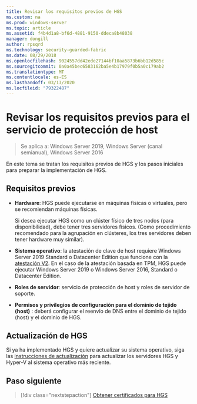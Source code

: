 ```yaml
---
title: Revisar los requisitos previos de HGS
ms.custom: na
ms.prod: windows-server
ms.topic: article
ms.assetid: f4b4d1a8-bf6d-4881-9150-ddeca8b48038
manager: dongill
author: rpsqrd
ms.technology: security-guarded-fabric
ms.date: 08/29/2018
ms.openlocfilehash: 9024557dd42ede27144bf10aa5873b6bb12d585c
ms.sourcegitcommit: 0a0a45bec6583162ba5e4b17979f0b5a0c179ab2
ms.translationtype: MT
ms.contentlocale: es-ES
ms.lasthandoff: 03/13/2020
ms.locfileid: "79322487"
---
```

# <a name="review-prerequisites-for-the-host-guardian-service"></a>Revisar los requisitos previos para el servicio de protección de host

>Se aplica a: Windows Server 2019, Windows Server (canal semianual), Windows Server 2016


En este tema se tratan los requisitos previos de HGS y los pasos iniciales para preparar la implementación de HGS.

## <a name="prerequisites"></a>Requisitos previos 

-   **Hardware**: HGS puede ejecutarse en máquinas físicas o virtuales, pero se recomiendan máquinas físicas.

    Si desea ejecutar HGS como un clúster físico de tres nodos (para disponibilidad), debe tener tres servidores físicos. (Como procedimiento recomendado para la agrupación en clústeres, los tres servidores deben tener hardware muy similar).
  
-   **Sistema operativo**: la atestación de clave de host requiere Windows Server 2019 Standard o Datacenter Edition que funcione con la [atestación V2](guarded-fabric-tpm-trusted-attestation-capturing-hardware.md#versioned-attestation-policies). En el caso de la atestación basada en TPM, HGS puede ejecutar Windows Server 2019 o Windows Server 2016, Standard o Datacenter Edition.

-   **Roles de servidor**: servicio de protección de host y roles de servidor de soporte.

-   **Permisos y privilegios de configuración para el dominio de tejido (host)** : deberá configurar el reenvío de DNS entre el dominio de tejido (host) y el dominio de HGS. 
    
## <a name="upgrading-hgs"></a>Actualización de HGS

Si ya ha implementado HGS y quiere actualizar su sistema operativo, siga las [instrucciones de actualización](guarded-fabric-upgrade-to-2019.md) para actualizar los servidores HGS y Hyper-V al sistema operativo más reciente.

## <a name="next-step"></a>Paso siguiente

> [!div class="nextstepaction"]
> [Obtener certificados para HGS](guarded-fabric-obtain-certs.md)